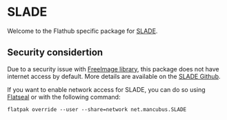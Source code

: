 # SLADE

Welcome to the Flathub specific package for [SLADE](https://slade.mancubus.net/).

## Security considertion

Due to a security issue with [FreeImage library](https://freeimage.sourceforge.io/), this package does not have internet access by default. More details are available on the [SLADE Github](https://github.com/sirjuddington/SLADE/issues/1675).

If you want to enable network access for SLADE, you can do so using [Flatseal](https://flathub.org/apps/com.github.tchx84.Flatseal) or with the following command:

`flatpak override --user --share=network net.mancubus.SLADE`
